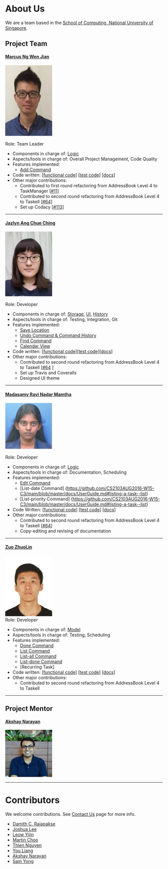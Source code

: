 # About Us

We are a team based in the [School of Computing, National University of Singapore](http://www.comp.nus.edu.sg).

## Project Team

<!-- @@author A0139257X -->

#### [Marcus Ng Wen Jian](https://github.com/marcusngwj) <br>
<img src="images/avatar/Marcus.png" width="150"><br>

Role: Team Leader
* Components in charge of: [Logic](https://github.com/CS2103AUG2016-W15-C3/main/blob/master/docs/DeveloperGuide.md#logic-component)
* Aspects/tools in charge of: Overall Project Management, Code Quality
* Features implemented:
	* [Add Command](https://github.com/CS2103AUG2016-W15-C3/main/blob/master/docs/UserGuide.md#adding-a-task-add)
* Code written: 
[[functional code](https://github.com/CS2103AUG2016-W15-C3/main/blob/master/collated/main/A0139257X.md)]
[[test code](https://github.com/CS2103AUG2016-W15-C3/main/blob/master/collated/test/A0139257X.md)]
[[docs](https://github.com/CS2103AUG2016-W15-C3/main/blob/master/collated/docs/A0139257X.md)]
* Other major contributions:
	* Contributed to first round refactoring from AddressBook Level 4 to TaskManager [[#11](https://github.com/CS2103AUG2016-W15-C3/main/pull/11)]
	* Contributed to second round refactoring from AddressBook Level 4 to Taskell [[#64](https://github.com/CS2103AUG2016-W15-C3/main/pull/64)]
	* Set up Codacy [[#113](https://github.com/CS2103AUG2016-W15-C3/main/pull/113)]

-----

<!-- @@author A0142130A -->

#### [Jazlyn Ang Chue Ching](https://github.com/turtle96)
<img src="images/avatar/Jazlyn.png" width="150"><br>

Role: Developer 
* Components in charge of: [Storage](https://github.com/CS2103AUG2016-W15-C3/main/blob/master/docs/DeveloperGuide.md#storage-component), 
[UI](https://github.com/CS2103AUG2016-W15-C3/main/blob/master/docs/DeveloperGuide.md#ui-component), [History](https://github.com/CS2103AUG2016-W15-C3/main/blob/master/docs/DeveloperGuide.md#history-component)
* Aspects/tools in charge of: Testing, Integration, Git
* Features implemented:
   * [Save Location](https://github.com/CS2103AUG2016-W15-C3/main/blob/master/docs/UserGuide.md#saving-the-information-in-taskell--save)
   * [Undo Command & Command History](https://github.com/CS2103AUG2016-W15-C3/main/blob/master/docs/UserGuide.md#reverting-previous-action--undo)
   * [Find Command](https://github.com/CS2103AUG2016-W15-C3/main/blob/master/docs/UserGuide.md#finding-tasks-find)
   * [Calendar View](https://github.com/CS2103AUG2016-W15-C3/main/blob/master/docs/UserGuide.md#showing-calendar-view--calendar-or-cal)
* Code written: [[functional code](https://github.com/CS2103AUG2016-W15-C3/main/tree/master/collated/main/A0142130A.md)][[test code](https://github.com/CS2103AUG2016-W15-C3/main/tree/master/collated/test/A0142130A.md)][[docs](https://github.com/CS2103AUG2016-W15-C3/main/tree/master/collated/docs/A0142130A.md)]
* Other major contributions:
  * Contributed to second round refactoring from AddressBook Level 4 to Taskell [[#64](https://github.com/CS2103AUG2016-W15-C3/main/pull/64) ]
  * Set up Travis and Coveralls 
  * Designed UI theme

-----

<!-- @@author A0142073R -->

#### [Madasamy Ravi Nadar Mamtha](https://github.com/Mamtha3005) 
<img src="images/avatar/Mamtha.png" width="150"><br>

Role: Developer
* Components in charge of: [Logic](https://github.com/CS2103AUG2016-W15-C3/main/blob/master/docs/DeveloperGuide.md#logic-component)
* Aspects/tools in charge of: Documentation, Scheduling
* Features implemented:
	* [Edit Command](https://github.com/CS2103AUG2016-W15-C3/main/blob/master/docs/UserGuide.md#editing-a-task--edit)
	* [List-date Command]
	(https://github.com/CS2103AUG2016-W15-C3/main/blob/master/docs/UserGuide.md#listing-a-task--list)
	* [List-priority Command]
	(https://github.com/CS2103AUG2016-W15-C3/main/blob/master/docs/UserGuide.md#listing-a-task--list)
* Code Written:
[[functional code](https://github.com/CS2103AUG2016-W15-C3/main/blob/master/collated/main/A0142073R.md)]
[[test code](https://github.com/CS2103AUG2016-W15-C3/main/blob/master/collated/test/A0142073R.md)]
[[docs](https://github.com/CS2103AUG2016-W15-C3/main/blob/master/collated/docs/A0142073R.md)]
* Other major contributions:
	* Contributed to second round refactoring from AddressBook Level 4 to Taskell [[#64](https://github.com/CS2103AUG2016-W15-C3/main/pull/64)]
	* Copy-editing and revising of documentation

-----

<!-- @@author A0148004R -->

#### [Zuo ZhuoLin](https://github.com/ZuoZhuolin)
<img src="images/avatar/ZhuoLin.png" width="150"><br>
Role: Developer
* Components in charge of: [Model](https://github.com/CS2103AUG2016-W15-C3/main/blob/master/docs/DeveloperGuide.md#model-component)
* Aspects/tools in charge of: Testing, Scheduling
* Features implemented:
	* [Done Command](https://github.com/CS2103AUG2016-W15-C3/main/blob/master/docs/UserGuide.md#marking-a-task-as-completed-done)
	* [List Command](https://github.com/CS2103AUG2016-W15-C3/main/blob/master/docs/UserGuide.md#listing-tasks--list)
	* [List-all Command](https://github.com/CS2103AUG2016-W15-C3/main/blob/master/docs/UserGuide.md#listing-tasks--list)
	* [List-done Command](https://github.com/CS2103AUG2016-W15-C3/main/blob/master/docs/UserGuide.md#listing-tasks--list)
	* [Recurring Task]
* Code written:
[[functional code](https://github.com/CS2103AUG2016-W15-C3/main/blob/master/collated/main/A0148004R.md)]
[[test code](https://github.com/CS2103AUG2016-W15-C3/main/blob/master/collated/test/A0148004R.md)]
[[docs](https://github.com/CS2103AUG2016-W15-C3/main/blob/master/collated/docs/A0148004R.md)]
* Other major contributions:
	* Contributed to second round refactoring from AddressBook Level 4 to Taskell

<!-- @@author -->

-----

## Project Mentor
#### [Akshay Narayan](https://github.com/okkhoy)
<img src="images/avatar/AkshayNarayan.jpg" width="150"><br>

-----

# Contributors

We welcome contributions. See [Contact Us](ContactUs.md) page for more info.

* [Damith C. Rajapakse](http://www.comp.nus.edu.sg/~damithch/)
* [Joshua Lee](https://github.com/lejolly)
* [Leow Yijin](https://github.com/yijinl)
* [Martin Choo](https://github.com/m133225)
* [Thien Nguyen](https://github.com/ndt93)
* [You Liang](https://github.com/yl-coder)
* [Akshay Narayan](https://github.com/se-edu/addressbook-level4/pulls?q=is%3Apr+author%3Aokkhoy)
* [Sam Yong](https://github.com/se-edu/addressbook-level4/pulls?q=is%3Apr+author%3Amauris)
